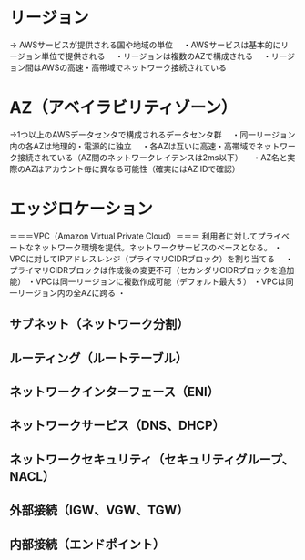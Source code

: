 # リージョン
→ AWSサービスが提供される国や地域の単位
　・AWSサービスは基本的にリージョン単位で提供される
　・リージョンは複数のAZで構成される
　・リージョン間はAWSの高速・高帯域でネットワーク接続されている

# AZ（アベイラビリティゾーン）
→1つ以上のAWSデータセンタで構成されるデータセンタ群
　・同一リージョン内の各AZは地理的・電源的に独立
　・各AZは互いに高速・高帯域でネットワーク接続されている（AZ間のネットワークレイテンスは2ms以下）
　・AZ名と実際のAZはアカウント毎に異なる可能性（確実にはAZ IDで確認）
　
　
# エッジロケーション


＝＝＝VPC（Amazon Virtual Private Cloud）＝＝＝
利用者に対してプライベートなネットワーク環境を提供。ネットワークサービスのベースとなる。
・VPCに対してIPアドレスレンジ（プライマリCIDRブロック）を割り当てる
　・プライマリCIDRブロックは作成後の変更不可（セカンダリCIDRブロックを追加能）
・VPCは同一リージョンに複数作成可能（デフォルト最大５）
・VPCは同一リージョン内の全AZに跨る
・

## サブネット（ネットワーク分割）

## ルーティング（ルートテーブル）

## ネットワークインターフェース（ENI）

## ネットワークサービス（DNS、DHCP）

## ネットワークセキュリティ（セキュリティグループ、NACL）

## 外部接続（IGW、VGW、TGW）

## 内部接続（エンドポイント）

　
